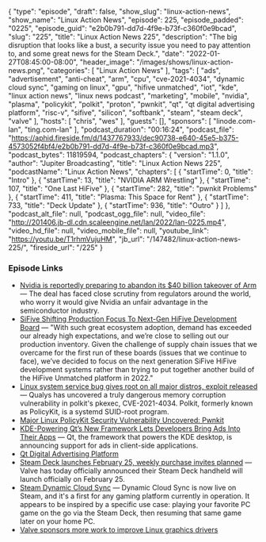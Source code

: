 {
  "type": "episode",
  "draft": false,
  "show_slug": "linux-action-news",
  "show_name": "Linux Action News",
  "episode": 225,
  "episode_padded": "0225",
  "episode_guid": "e2b0b791-dd7d-4f9e-b73f-c360f0e9bcad",
  "slug": "225",
  "title": "Linux Action News 225",
  "description": "The big disruption that looks like a bust, a security issue you need to pay attention to, and some great news for the Steam Deck.",
  "date": "2022-01-27T08:45:00-08:00",
  "header_image": "/images/shows/linux-action-news.png",
  "categories": [
    "Linux Action News"
  ],
  "tags": [
    "ads",
    "advertisement",
    "anti-cheat",
    "arm",
    "cpu",
    "cve-2021-4034",
    "dynamic cloud sync",
    "gaming on linux",
    "gpu",
    "hifive unmatched",
    "iot",
    "kde",
    "linux action news",
    "linux news podcast",
    "marketing",
    "mobile",
    "nvidia",
    "plasma",
    "policykit",
    "polkit",
    "proton",
    "pwnkit",
    "qt",
    "qt digital advertising platform",
    "risc-v",
    "sifive",
    "silicon",
    "softbank",
    "steam",
    "steam deck",
    "valve"
  ],
  "hosts": [
    "chris",
    "wes"
  ],
  "guests": [],
  "sponsors": [
    "linode.com-lan",
    "ting.com-lan"
  ],
  "podcast_duration": "00:16:24",
  "podcast_file": "https://aphid.fireside.fm/d/1437767933/dec90738-e640-45e5-b375-4573052f4bf4/e2b0b791-dd7d-4f9e-b73f-c360f0e9bcad.mp3",
  "podcast_bytes": 11819594,
  "podcast_chapters": {
    "version": "1.1.0",
    "author": "Jupiter Broadcasting",
    "title": "Linux Action News 225",
    "podcastName": "Linux Action News",
    "chapters": [
      {
        "startTime": 0,
        "title": "Intro"
      },
      {
        "startTime": 13,
        "title": "NVIDIA ARM Wrestling"
      },
      {
        "startTime": 107,
        "title": "One Last HiFive"
      },
      {
        "startTime": 282,
        "title": "pwnkit Problems"
      },
      {
        "startTime": 411,
        "title": "Plasma: This Space for Rent"
      },
      {
        "startTime": 733,
        "title": "Deck Update"
      },
      {
        "startTime": 936,
        "title": "Outro"
      }
    ]
  },
  "podcast_alt_file": null,
  "podcast_ogg_file": null,
  "video_file": "http://201406.jb-dl.cdn.scaleengine.net/lan/2022/lan-0225.mp4",
  "video_hd_file": null,
  "video_mobile_file": null,
  "youtube_link": "https://youtu.be/T1rhmVujuHM",
  "jb_url": "/147482/linux-action-news-225/",
  "fireside_url": "/225"
}


### Episode Links

  * [Nvidia is reportedly preparing to abandon its $40 billion takeover of Arm](https://www.cnbc.com/2022/01/25/nvidia-preparing-to-abandon-arm-takeover-bloomberg-reports.html "Nvidia is reportedly preparing to abandon its $40 billion takeover of Arm") — The deal has faced close scrutiny from regulators around the world, who worry it would give Nvidia an unfair advantage in the semiconductor industry.
  * [SiFive Shifting Production Focus To Next-Gen HiFive Development Board](https://www.phoronix.com/scan.php?page=news_item&px=SiFive-2022-Focus "SiFive Shifting Production Focus To Next-Gen HiFive Development Board") — "With such great ecosystem adoption, demand has exceeded our already high expectations, and we’re close to selling out our production inventory. Given the challenge of supply chain issues that we overcame for the first run of these boards (issues that we continue to face), we’ve decided to focus on the next generation SiFive HiFive development systems rather than trying to put together another build of the HiFive Unmatched platform in 2022."
  * [Linux system service bug gives root on all major distros, exploit released](https://www.bleepingcomputer.com/news/security/linux-system-service-bug-gives-root-on-all-major-distros-exploit-released/ "Linux system service bug gives root on all major distros, exploit released") — Qualys has uncovered a truly dangerous memory corruption vulnerability in polkit's pkexec, CVE-2021-4034. Polkit, formerly known as PolicyKit, is a systemd SUID-root program. 
  * [Major Linux PolicyKit Security Vulnerability Uncovered: Pwnkit](https://linux.slashdot.org/story/22/01/25/2259214/major-linux-policykit-security-vulnerability-uncovered-pwnkit "Major Linux PolicyKit Security Vulnerability Uncovered: Pwnkit")
  * [KDE-Powering Qt’s New Framework Lets Developers Bring Ads Into Their Apps](https://www.neowin.net/news/ads-may-be-coming-to-kde-the-popular-linux-desktop/ "KDE-Powering Qt’s New Framework Lets Developers Bring Ads Into Their Apps") — Qt, the framework that powers the KDE desktop, is announcing support for ads in client-side applications.
  * [Qt Digital Advertising Platform](https://www.qt.io/product/digital-advertising "Qt Digital Advertising Platform")
  * [Steam Deck launches February 25, weekly purchase invites planned](https://www.gamingonlinux.com/2022/01/steam-deck-launches-february-25/ "Steam Deck launches February 25, weekly purchase invites planned") — Valve has today officially announced their Steam Deck handheld will launch officially on February 25.
  * [Steam Dynamic Cloud Sync](https://steamcommunity.com/groups/steamworks/announcements/detail/3142949576401813670 "Steam Dynamic Cloud Sync") — Dynamic Cloud Sync is now live on Steam, and it's a first for any gaming platform currently in operation. It appears to be inspired by a specific use case: playing your favorite PC game on the go via the Steam Deck, then resuming that same game later on your home PC.
  * [Valve sponsors more work to improve Linux graphics drivers](https://www.gamingonlinux.com/2022/01/valve-sponsors-more-work-to-improve-linux-graphics-drivers/ "Valve sponsors more work to improve Linux graphics drivers")


